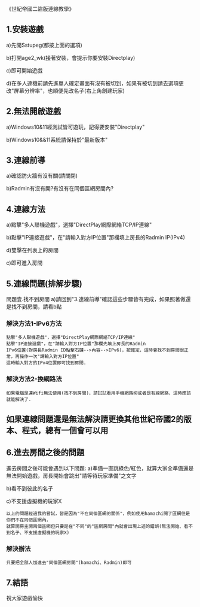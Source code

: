 《世紀帝國二盜版連線教學》

## 1.安裝遊戲
a)先開Sstupeg(都按上面的選項)

b)打開age2_wk(接著安裝，會提示你要安裝Directplay)

c)即可開始遊戲

d)在多人連機前請先進單人確定畫面有沒有被切到，如果有被切到請去選項更改"屏幕分辨率"，也順便先改名子(右上角創建玩家)

## 2.無法開啟遊戲
a)Windows10&11經測試皆可遊玩，記得要安裝"Directplay"

b)Windows10&&11系統請保持於"最新版本"


## 3.連線前導
a)確認防火牆有沒有關(請關閉)

b)Radmin有沒有開?有沒有在同個區網房間內?

## 4.連線方法
a)點擊"多人聯機遊戲"，選擇"DirectPlay網際網絡TCP/IP連線"

b)點擊"IP連接遊戲"，在"請輸入對方IP位置"那欄填上房長的Radmin IP(IPv4)

d)雙擊在列表上的房間

c)即可進入房間

## 5.連線問題(排解步驟)
問題壹.找不到房間
a)請回到"3.連線前導"確認這些步驟皆有完成，如果照著做還是找不到房間，請看b點
### 解決方法1-IPv6方法
  ```
  點擊"多人聯機遊戲"，選擇"DirectPlay網際網絡TCP/IP連線"
點擊"IP連接遊戲"，在"請輸入對方IP位置"那欄先填上房長的Radmin
IPv6位置(對房長Radmin ID點擊右鍵-->內容-->IPv6)，按確定，這時會找不到房間很正常，再操作一次"請輸入對方IP位置"
這時輸入對方的IPv4位置即可找到房間.
```
### 解決方法2-換網路法
  ```
  如果電腦是連Wifi無法使用(找不到房間)，請試試看用手機網路抑或者是有線網路，這時應該就能解決了.
```
## 如果連線問題還是無法解決請更換其他世紀帝國2的版本、程式，總有一個會可以用

## 6.進去房間之後的問題
進去房間之後可能會遇到以下問題:
a)準備一直跳綠色/紅色，就算大家全準備還是無法開始遊戲，房長開始會跳出"請等待玩家準備"之文字

b)看不到彼此的名子

c)不支援虛擬機的玩家X
  ```
  以上的問題經過我的嘗試，皆是因為"不在同個區網的關係"，例如使用hamachi開了區網但是你們不在同個區網內，
就算開房主開兩個區網但只要是在"不同"的"區網房間"內就會出現上述的錯誤(無法開始、看不到名子、不支援虛擬機的玩家X)
```
### 解決辦法
  ```
  只要把全部人加進去"同個區網房間"(hamachi、Radmin)即可
```
## 7.結語
  祝大家遊戲愉快


